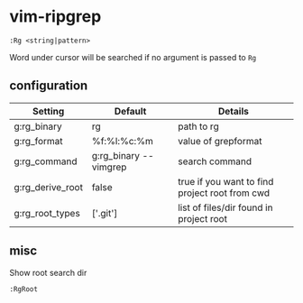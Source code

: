 # vim-ripgrep

    :Rg <string|pattern>

Word under cursor will be searched if no argument is passed to `Rg`

## configuration


| Setting          | Default                   | Details
| -----------------|---------------------------|----------
| g:rg_binary      | rg                        | path to rg
| g:rg_format      | %f:%l:%c:%m               | value of grepformat 
| g:rg_command     | g:rg_binary --vimgrep     | search command
| g:rg_derive_root | false                     | true if you want to find project root from cwd
| g:rg_root_types  | ['.git']                  | list of files/dir found in project root
    
## misc

Show root search dir

    :RgRoot

